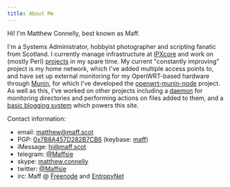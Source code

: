 ```yaml
---
title: About Me
---
```


Hi! I'm Matthew Connelly, best known as Maff.

I'm a Systems Administrator, hobbyist photographer and scripting fanatic from Scotland. I currently manage infrastructure at [IPXcore][1] and work on (mostly Perl) [projects][2] in my spare time. My current "constantly improving" project is my home network, which I've added multiple access points to, and have set up external monitoring for my OpenWRT-based hardware through [Munin][3], for which I've developed the [openwrt-munin-node][4] project. As well as this, I've worked on other projects including a [daemon][5] for monitoring directories and performing actions on files added to them, and a [basic blogging system][6] which powers this site.

Contact information:

- email: [matthew@maff.scot][11]
- PGP: [0x7B8A457D282B7CB6][9] (keybase: [maff][10])
- iMessage: hi@maff.scot
- telegram: [@Maffsie][13]
- skype: [matthew.connelly][14]
- twitter: [@Maffsie][12]
- irc: Maff @ [Freenode][7] and [EntropyNet][8]

[1]: https://www.ipxcore.com/
[2]: https://github.com/Maffsie/
[3]: http://munin-monitoring.org/
[4]: https://github.com/Maffsie/openwrt-munin-node/
[5]: https://github.com/Maffsie/ayudante-lobo/
[6]: https://github.com/Maffsie/BlogAlba/
[7]: https://freenode.net/
[8]: https://entropynet.net/
[9]: http://pgp.mit.edu:11371/pks/lookup?op=get&search=0x7B8A457D282B7CB6
[10]: https://keybase.io/maff/
[11]: mailto:matthew@maff.scot
[12]: https://twitter.com/maffsie
[13]: https://telegram.me/Maffsie
[14]: skype:matthew.connelly?chat

